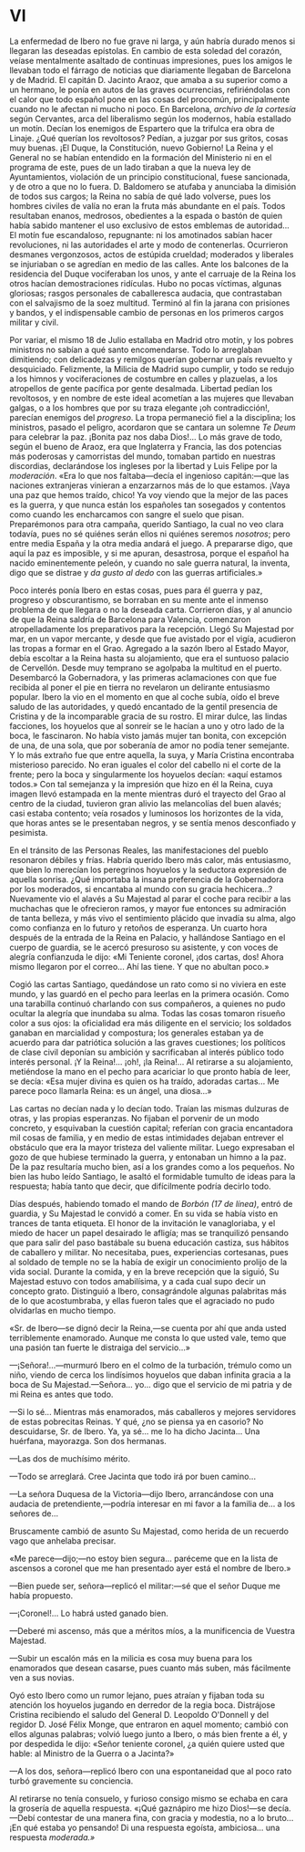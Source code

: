 # VI

La enfermedad de Ibero no fue grave ni larga, y aún habría durado menos si
llegaran las deseadas epístolas. En cambio de esta soledad del corazón, veíase
mentalmente asaltado de continuas impresiones, pues los amigos le llevaban todo
el fárrago de noticias que diariamente llegaban de Barcelona y de Madrid. El
capitán D. Jacinto Araoz, que amaba a su superior como a un hermano, le ponía
en autos de las graves ocurrencias, refiriéndolas con el calor que todo español
pone en las cosas del procomún, principalmente cuando no le afectan ni mucho ni
poco. En Barcelona, *archivo de la cortesía* según Cervantes, arca del
liberalismo según los modernos, había estallado un motín. Decían los enemigos
de Espartero que la trifulca era obra de Linaje. ¿Qué querían los revoltosos?
Pedían, a juzgar por sus gritos, cosas muy buenas. ¡El Duque, la Constitución,
nuevo Gobierno! La Reina y el General no se habían entendido en la formación
del Ministerio ni en el programa de este, pues de un lado tiraban a que la
nueva ley de Ayuntamientos, violación de un principio constitucional, fuese
sancionada, y de otro a que no lo fuera. D. Baldomero se atufaba y anunciaba la
dimisión de todos sus cargos; la Reina no sabía de qué lado volverse, pues los
hombres civiles de valía no eran la fruta más abundante en el país. Todos
resultaban enanos, medrosos, obedientes a la espada o bastón de quien había
sabido mantener el uso exclusivo de estos emblemas de autoridad... El motín fue
escandaloso, repugnante: ni los amotinados sabían hacer revoluciones, ni las
autoridades el arte y modo de contenerlas. Ocurrieron desmanes vergonzosos,
actos de estúpida crueldad; moderados y liberales se injuriaban o se agredían
en medio de las calles. Ante los balcones de la residencia del Duque
vociferaban los unos, y ante el carruaje de la Reina los otros hacían
demostraciones ridículas. Hubo no pocas víctimas, algunas gloriosas; rasgos
personales de caballeresca audacia, que contrastaban con el salvajismo de la
soez multitud. Terminó al fin la jarana con prisiones y bandos, y el
indispensable cambio de personas en los primeros cargos militar y civil.

Por variar, el mismo 18 de Julio estallaba en Madrid otro motín, y los pobres
ministros no sabían a qué santo encomendarse. Todo lo arreglaban dimitiendo;
con delicadezas y remilgos querían gobernar un país revuelto y desquiciado.
Felizmente, la Milicia de Madrid supo cumplir, y todo se redujo a los himnos
y vociferaciones de costumbre en calles y plazuelas, a los atropellos de gente
pacífica por gente desalmada. Libertad pedían los revoltosos, y en nombre de
este ideal acometían a las mujeres que llevaban galgas, o a los hombres que por
su traza elegante ¡oh contradicción!, parecían enemigos del *progreso*. La
tropa permaneció fiel a la disciplina; los ministros, pasado el peligro,
acordaron que se cantara un solemne *Te Deum* para celebrar la paz. ¡Bonita paz
nos daba Dios!... Lo más grave de todo, según el bueno de Araoz, era que
Inglaterra y Francia, las dos potencias más poderosas y camorristas del mundo,
tomaban partido en nuestras discordias, declarándose los ingleses por la
libertad y Luis Felipe por la *moderación*. «Era lo que nos faltaba—decía el
ingenioso capitán:—que las naciones extranjeras vinieran a enzarzarnos más de
lo que estamos. ¡Vaya una paz que hemos traído, chico! Ya voy viendo que la
mejor de las paces es la guerra, y que nunca están los españoles tan sosegados
y contentos como cuando les encharcamos con sangre el suelo que pisan.
Preparémonos para otra campaña, querido Santiago, la cual no veo clara todavía,
pues no sé quiénes serán ellos ni quiénes seremos *nosotros*; pero entre media
España y la otra media andará el juego. A prepararse digo, que aquí la paz es
imposible, y si me apuran, desastrosa, porque el español ha nacido
eminentemente peleón, y cuando no sale guerra natural, la inventa, digo que se
distrae y *da gusto al dedo* con las guerras artificiales.»

Poco interés ponía Ibero en estas cosas, pues para él guerra y paz, progreso
y obscurantismo, se borraban en su mente ante el inmenso problema de que
llegara o no la deseada carta. Corrieron días, y al anuncio de que la Reina
saldría de Barcelona para Valencia, comenzaron atropelladamente los
preparativos para la recepción. Llegó Su Majestad por mar, en un vapor
mercante, y desde que fue avistado por el vigía, acudieron las tropas a formar
en el Grao. Agregado a la sazón Ibero al Estado Mayor, debía escoltar a la
Reina hasta su alojamiento, que era el suntuoso palacio de Cervellón. Desde muy
temprano se agolpaba la multitud en el puerto. Desembarcó la Gobernadora, y las
primeras aclamaciones con que fue recibida al poner el pie en tierra no
revelaron un delirante entusiasmo popular. Ibero la vio en el momento en que al
coche subía, oído el breve saludo de las autoridades, y quedó encantado de la
gentil presencia de Cristina y de la incomparable gracia de su rostro. El mirar
dulce, las lindas facciones, los hoyuelos que al sonreír se le hacían a uno
y otro lado de la boca, le fascinaron. No había visto jamás mujer tan bonita,
con excepción de una, de una sola, que por soberanía de amor no podía tener
semejante. Y lo más extraño fue que entre aquella, la suya, y María Cristina
encontraba misterioso parecido. No eran iguales el color del cabello ni el
corte de la frente; pero la boca y singularmente los hoyuelos decían: «aquí
estamos todos.» Con tal semejanza y la impresión que hizo en él la Reina, cuya
imagen llevó estampada en la mente mientras duró el trayecto del Grao al centro
de la ciudad, tuvieron gran alivio las melancolías del buen alavés; casi estaba
contento; veía rosados y luminosos los horizontes de la vida, que horas antes
se le presentaban negros, y se sentía menos desconfiado y pesimista.

En el tránsito de las Personas Reales, las manifestaciones del pueblo resonaron
débiles y frías. Habría querido Ibero más calor, más entusiasmo, que bien lo
merecían los peregrinos hoyuelos y la seductora expresión de aquella sonrisa.
¿Qué importaba la insana preferencia de la Gobernadora por los moderados, si
encantaba al mundo con su gracia hechicera...? Nuevamente vio el alavés a Su
Majestad al parar el coche para recibir a las muchachas que le ofrecieron
ramos, y mayor fue entonces su admiración de tanta belleza, y más vivo el
sentimiento plácido que invadía su alma, algo como confianza en lo futuro
y retoños de esperanza. Un cuarto hora después de la entrada de la Reina en
Palacio, y hallándose Santiago en el cuerpo de guardia, se le acercó presuroso
su asistente, y con voces de alegría confianzuda le dijo: «Mi Teniente coronel,
¡dos cartas, dos! Ahora mismo llegaron por el correo... Ahí las tiene. Y que no
abultan poco.»

Cogió las cartas Santiago, quedándose un rato como si no viviera en este mundo,
y las guardó en el pecho para leerlas en la primera ocasión. Como una tarabilla
continuó charlando con sus compañeros, a quienes no pudo ocultar la alegría que
inundaba su alma. Todas las cosas tomaron risueño color a sus ojos: la
oficialidad era más diligente en el servicio; los soldados ganaban en
marcialidad y compostura; los generales estaban ya de acuerdo para dar
patriótica solución a las graves cuestiones; los políticos de clase civil
deponían su ambición y sacrificaban al interés público todo interés personal.
¡Y la Reina!... ¡oh!, ¡la Reina!... Al retirarse a su alojamiento, metiéndose
la mano en el pecho para acariciar lo que pronto había de leer, se decía: «Esa
mujer divina es quien os ha traído, adoradas cartas... Me parece poco llamarla
Reina: es un ángel, una diosa...»

Las cartas no decían nada y lo decían todo. Traían las mismas dulzuras de
otras, y las propias esperanzas. No fijaban el porvenir de un modo concreto,
y esquivaban la cuestión capital; referían con gracia encantadora mil cosas de
familia, y en medio de estas intimidades dejaban entrever el obstáculo que era
la mayor tristeza del valiente militar. Luego expresaban el gozo de que hubiese
terminado la guerra, y entonaban un himno a la paz. De la paz resultaría mucho
bien, así a los grandes como a los pequeños. No bien las hubo leído Santiago,
le asaltó el formidable tumulto de ideas para la respuesta; había tanto que
decir, que difícilmente podría decirlo todo.

Días después, habiendo tomado el mando de *Borbón (17 de línea)*, entró de
guardia, y Su Majestad le convidó a comer. En su vida se había visto en trances
de tanta etiqueta. El honor de la invitación le vanagloriaba, y el miedo de
hacer un papel desairado le afligía; mas se tranquilizó pensando que para salir
del paso bastábale su buena educación castiza, sus hábitos de caballero
y militar. No necesitaba, pues, experiencias cortesanas, pues al soldado de
temple no se la había de exigir un conocimiento prolijo de la vida social.
Durante la comida, y en la breve recepción que la siguió, Su Majestad estuvo
con todos amabilísima, y a cada cual supo decir un concepto grato. Distinguió
a Ibero, consagrándole algunas palabritas más de lo que acostumbraba, y ellas
fueron tales que el agraciado no pudo olvidarlas en mucho tiempo.

«Sr. de Ibero—se dignó decir la Reina,—se cuenta por ahí que anda usted
terriblemente enamorado. Aunque me consta lo que usted vale, temo que una
pasión tan fuerte le distraiga del servicio...»

—¡Señora!...—murmuró Ibero en el colmo de la turbación, trémulo como un niño,
viendo de cerca los lindísimos hoyuelos que daban infinita gracia a la boca de
Su Majestad.—Señora... yo... digo que el servicio de mi patria y de mi Reina es
antes que todo.

—Si lo sé... Mientras más enamorados, más caballeros y mejores servidores de
estas pobrecitas Reinas. Y qué, ¿no se piensa ya en casorio? No descuidarse,
Sr. de Ibero. Ya, ya sé... me lo ha dicho Jacinta... Una huérfana, mayorazga.
Son dos hermanas.

—Las dos de muchísimo mérito.

—Todo se arreglará. Cree Jacinta que todo irá por buen camino...

—La señora Duquesa de la Victoria—dijo Ibero, arrancándose con una audacia de
pretendiente,—podría interesar en mi favor a la familia de... a los señores
de...

Bruscamente cambió de asunto Su Majestad, como herida de un recuerdo vago que
anhelaba precisar.

«Me parece—dijo;—no estoy bien segura... paréceme que en la lista de ascensos
a coronel que me han presentado ayer está el nombre de Ibero.»

—Bien puede ser, señora—replicó el militar:—sé que el señor Duque me había
propuesto.

—¡Coronel!... Lo habrá usted ganado bien.

—Deberé mi ascenso, más que a méritos míos, a la munificencia de Vuestra
Majestad.

—Subir un escalón más en la milicia es cosa muy buena para los enamorados que
desean casarse, pues cuanto más suben, más fácilmente ven a sus novias.

Oyó esto Ibero como un rumor lejano, pues atraían y fijaban toda su atención
los hoyuelos jugando en derredor de la regia boca. Distrájose Cristina
recibiendo el saludo del General D. Leopoldo O'Donnell y del regidor D. José
Félix Monge, que entraron en aquel momento; cambió con ellos algunas palabras;
volvió luego junto a Ibero, o más bien frente a él, y por despedida le dijo:
«Señor teniente coronel, ¿a quién quiere usted que hable: al Ministro de la
Guerra o a Jacinta?»

—A los dos, señora—replicó Ibero con una espontaneidad que al poco rato turbó
gravemente su conciencia.

Al retirarse no tenía consuelo, y furioso consigo mismo se echaba en cara la
grosería de aquella respuesta. «¡Qué gaznápiro me hizo Dios!—se decía.—Debí
contestar de una manera fina, con gracia y modestia, no a lo bruto... ¡En qué
estaba yo pensando! Di una respuesta egoísta, ambiciosa... una respuesta
*moderada.»*
